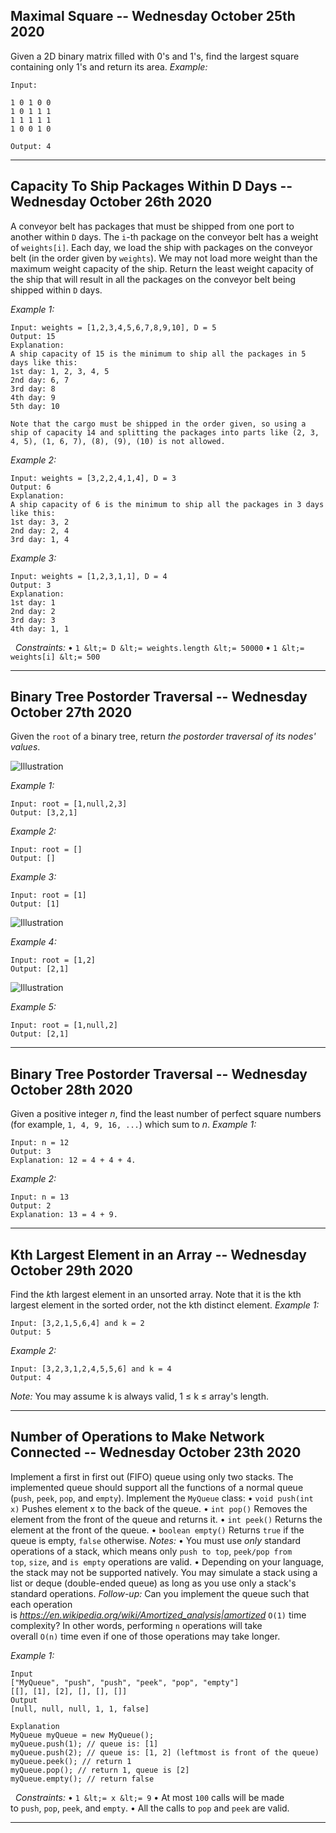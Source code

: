 ## Maximal Square -- Wednesday October 25th 2020

Given a 2D binary matrix filled with 0's and 1's, find the largest square containing only 1's and return its area.
*Example:*
```
Input: 

1 0 1 0 0
1 0 1 1 1
1 1 1 1 1
1 0 0 1 0

Output: 4
```



---


## Capacity To Ship Packages Within D Days -- Wednesday October 26th 2020
A conveyor belt has packages that must be shipped from one port to another within `D` days.
The `i`-th package on the conveyor belt has a weight of `weights[i]`. Each day, we load the ship with packages on the conveyor belt (in the order given by `weights`). We may not load more weight than the maximum weight capacity of the ship.
Return the least weight capacity of the ship that will result in all the packages on the conveyor belt being shipped within `D` days.

*Example 1:*
```
Input: weights = [1,2,3,4,5,6,7,8,9,10], D = 5
Output: 15
Explanation: 
A ship capacity of 15 is the minimum to ship all the packages in 5 days like this:
1st day: 1, 2, 3, 4, 5
2nd day: 6, 7
3rd day: 8
4th day: 9
5th day: 10

Note that the cargo must be shipped in the order given, so using a ship of capacity 14 and splitting the packages into parts like (2, 3, 4, 5), (1, 6, 7), (8), (9), (10) is not allowed. 
```
*Example 2:*
```
Input: weights = [3,2,2,4,1,4], D = 3
Output: 6
Explanation: 
A ship capacity of 6 is the minimum to ship all the packages in 3 days like this:
1st day: 3, 2
2nd day: 2, 4
3rd day: 1, 4
```
*Example 3:*
```
Input: weights = [1,2,3,1,1], D = 4
Output: 3
Explanation: 
1st day: 1
2nd day: 2
3rd day: 3
4th day: 1, 1
```
 
*Constraints:*
• `1 &lt;= D &lt;= weights.length &lt;= 50000`
• `1 &lt;= weights[i] &lt;= 500`



---


## Binary Tree Postorder Traversal -- Wednesday October 27th 2020

Given the `root` of a binary tree, return _the postorder traversal of its nodes' values_.

![Illustration](https://assets.leetcode.com/uploads/2020/08/28/pre1.jpg)

*Example 1:*
```
Input: root = [1,null,2,3]
Output: [3,2,1]
```

*Example 2:*
```
Input: root = []
Output: []
```

*Example 3:*
```
Input: root = [1]
Output: [1]
```

![Illustration](https://assets.leetcode.com/uploads/2020/08/28/pre1.jpg)

*Example 4:*
```
Input: root = [1,2]
Output: [2,1]
```

![Illustration](https://assets.leetcode.com/uploads/2020/08/28/pre2.jpg)

*Example 5:*
```
Input: root = [1,null,2]
Output: [2,1]
```



---


## Binary Tree Postorder Traversal -- Wednesday October 28th 2020

Given a positive integer _n_, find the least number of perfect square numbers (for example, `1, 4, 9, 16, ...`) which sum to _n_.
*Example 1:*
```
Input: n = 12
Output: 3 
Explanation: 12 = 4 + 4 + 4.
```
*Example 2:*
```
Input: n = 13
Output: 2
Explanation: 13 = 4 + 9.
```



---


## Kth Largest Element in an Array -- Wednesday October 29th 2020

Find the *k*th largest element in an unsorted array. Note that it is the kth largest element in the sorted order, not the kth distinct element.
*Example 1:*
```
Input: [3,2,1,5,6,4] and k = 2
Output: 5
```
*Example 2:*
```
Input: [3,2,3,1,2,4,5,5,6] and k = 4
Output: 4
```
*Note:*
You may assume k is always valid, 1 ≤ k ≤ array's length.


---


## Number of Operations to Make Network Connected -- Wednesday October 23th 2020

Implement a first in first out (FIFO) queue using only two stacks. The implemented queue should support all the functions of a normal queue (`push`, `peek`, `pop`, and `empty`).
Implement the `MyQueue` class:
• `void push(int x)` Pushes element x to the back of the queue.
• `int pop()` Removes the element from the front of the queue and returns it.
• `int peek()` Returns the element at the front of the queue.
• `boolean empty()` Returns `true` if the queue is empty, `false` otherwise.
*Notes:*
• You must use *only* standard operations of a stack, which means only `push to top`, `peek/pop from top`, `size`, and `is empty` operations are valid.
• Depending on your language, the stack may not be supported natively. You may simulate a stack using a list or deque (double-ended queue) as long as you use only a stack's standard operations.
*Follow-up:* Can you implement the queue such that each operation is *<https://en.wikipedia.org/wiki/Amortized_analysis|amortized>* `O(1)` time complexity? In other words, performing `n` operations will take overall `O(n)` time even if one of those operations may take longer.

*Example 1:*
```
Input
["MyQueue", "push", "push", "peek", "pop", "empty"]
[[], [1], [2], [], [], []]
Output
[null, null, null, 1, 1, false]

Explanation
MyQueue myQueue = new MyQueue();
myQueue.push(1); // queue is: [1]
myQueue.push(2); // queue is: [1, 2] (leftmost is front of the queue)
myQueue.peek(); // return 1
myQueue.pop(); // return 1, queue is [2]
myQueue.empty(); // return false
```
 
*Constraints:*
• `1 &lt;= x &lt;= 9`
• At most `100` calls will be made to `push`, `pop`, `peek`, and `empty`.
• All the calls to `pop` and `peek` are valid.


---



